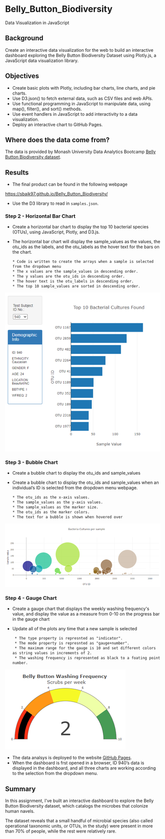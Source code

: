 # Belly_Button_Biodiversity
Data Visualization in JavaScript

## Background

Create an interactive data visualization for the web to build an interactive dashboard exploring the Belly Button Biodiversity Dataset using Plotly.js, a JavaScript data visualization library.
 

## Objectives

* Create basic plots with Plotly, including bar charts, line charts, and pie charts.
* Use D3.json() to fetch external data, such as CSV files and web APIs.
* Use functional programming in JavaScript to manipulate data, using map(), filter(), and sort() methods.
* Use event handlers in JavaScript to add interactivity to a data visualization.
* Deploy an interactive chart to GitHub Pages.



## Where does the data come from?

The data is provided by Monash University Data Analytics Bootcamp [Belly Button Biodiversity dataset](http://robdunnlab.com/projects/belly-button-biodiversity/).


## Results

* The final product can be found in the following webpage

https://sbaik97.github.io/Belly_Button_Biodiversity/

* Use the D3 library to read in `samples.json`.

### Step 2 - Horizontal Bar Chart

* Create a horizontal bar chart to display the top 10 bacterial species (OTUs), using JavaScript, Plotly, and D3.js.
* The horizontal bar chart will display the  sample_values as the values, the otu_ids as the labels, and the  otu_labels as the hover text for the bars on
the chart.

      * Code is written to create the arrays when a sample is selected from the dropdown menu
      * The x values are the sample_values in descending order.
      * The y values are the otu_ids in descending order.
      * The hover text is the otu_labels in descending order.
      * The top 10 sample_values are sorted in descending order.

![](/image/barchart.png)

### Step 3 - Bubble Chart

* Create a  bubble chart to display the otu_ids and sample_values 
* Create a  bubble chart to display the otu_ids and sample_values when an individual’s ID is selected from the dropdown menu webpage.

      * The otu_ids as the x-axis values.
      * The sample_values as the y-axis values.
      * The sample_values as the marker size.
      * The otu_ids as the marker colors.
      * The text for a bubble is shown when hovered over

![](image/bubblechart.png)

### Step 4 - Gauge Chart

* Create a gauge chart that displays the weekly washing frequency's value, and display the value as a measure from 0-10 on the progress bar in the gauge chart
* Update all of the plots any time that a new sample is selected

       * The type property is represnted as "indicator".
       * The mode property is represnted as "gauge+number".
       * The maximum range for the gauge is 10 and set different colors as string values in increments of 2.
       * The washing frequency is represented as black to a foating point number.
       
![](image/guage.png)

* The data analsys is deployed to the website [GitHub Pages](https://sbaik97.github.io/Belly_Button_Biodiversity/).
* When the dashboard is frst opened in a browser, ID 940’s data is displayed in the dashboard, and all three charts are working according to the selection from the dropdown menu.


## Summary 

In this assignment, I've built an interactive dashboard to explore the Belly Button Biodiversity dataset, which catalogs the microbes that colonize human navels.

The dataset reveals that a small handful of microbial species (also called operational taxonomic units, or OTUs, in the study) were present in more than 70% of people, while the rest were relatively rare.


